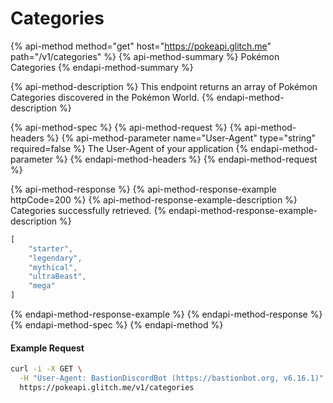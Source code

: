# Categories

{% api-method method="get" host="https://pokeapi.glitch.me" path="/v1/categories" %}
{% api-method-summary %}
Pokémon Categories
{% endapi-method-summary %}

{% api-method-description %}
This endpoint returns an array of Pokémon Categories discovered in the Pokémon World.
{% endapi-method-description %}

{% api-method-spec %}
{% api-method-request %}
{% api-method-headers %}
{% api-method-parameter name="User-Agent" type="string" required=false %}
The User-Agent of your application
{% endapi-method-parameter %}
{% endapi-method-headers %}
{% endapi-method-request %}

{% api-method-response %}
{% api-method-response-example httpCode=200 %}
{% api-method-response-example-description %}
Categories successfully retrieved.
{% endapi-method-response-example-description %}

```javascript
[
    "starter",
    "legendary",
    "mythical",
    "ultraBeast",
    "mega"
]
```
{% endapi-method-response-example %}
{% endapi-method-response %}
{% endapi-method-spec %}
{% endapi-method %}

#### Example Request

```bash
curl -i -X GET \
  -H "User-Agent: BastionDiscordBot (https://bastionbot.org, v6.16.1)" \
  https://pokeapi.glitch.me/v1/categories
```



